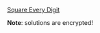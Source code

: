 [Square Every Digit](https://www.codewars.com/kata/546e2562b03326a88e000020)

**Note**: solutions are encrypted!
